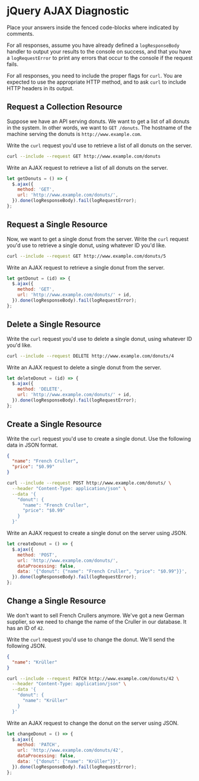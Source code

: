 # jQuery AJAX Diagnostic

Place your answers inside the fenced code-blocks where indicated by comments.

For all responses,  assume you have already defined a `logResponseBody` handler
to output your results to the console on success, and that you have a
`logRequestError` to print any errors that occur to the console if the request
fails.

For all responses, you need to include the proper flags for `curl`. You are
expected to use the appropriate HTTP method, and to ask `curl` to include HTTP
headers in its output.

## Request a Collection Resource

Suppose we have an API serving donuts. We want to get a list of all donuts in
the system. In other words, we want to `GET /donuts`. The hostname of the
machine serving the donuts is `http://www.example.com`.

Write the `curl` request you'd use to retrieve a list of all donuts on the
server.

```sh
curl --include --request GET http://www.example.com/donuts
```

Write an AJAX request to retrieve a list of all donuts on the server.

```js
let getDonuts = () => {
  $.ajax({
    method: 'GET',
    url: 'http://www.example.com/donuts/',
  }).done(logResponseBody).fail(logRequestError);
};
```

## Request a Single Resource

Now, we want to get a single donut from the server. Write the `curl` request
you'd use to retrieve a single donut, using whatever ID you'd like.

```sh
curl --include --request GET http://www.example.com/donuts/5
```

Write an AJAX request to retrieve a single donut from the server.

```js
let getDonut = (id) => {
  $.ajax({
    method: 'GET',
    url: 'http://www.example.com/donuts/' + id,
  }).done(logResponseBody).fail(logRequestError);
};
```

## Delete a Single Resource

Write the `curl` request you'd use to delete a single donut, using whatever ID
you'd like.

```sh
curl --include --request DELETE http://www.example.com/donuts/4
```

Write an AJAX request to delete a single donut from the server.

```js
let deleteDonut = (id) => {
  $.ajax({
    method: 'DELETE',
    url: 'http://www.example.com/donuts/' + id,
  }).done(logResponseBody).fail(logRequestError);
};
```

## Create a Single Resource

Write the `curl` request you'd use to create a single donut. Use the following
data in JSON format.

```json
{
  "name": "French Cruller",
  "price": "$0.99"
}
```

```sh
curl --include --request POST http://www.example.com/donuts/ \
  --header "Content-Type: application/json" \
  --data '{
    "donut": {
      "name": "French Cruller",
      "price": "$0.99"
    }
  }'
```

Write an AJAX request to create a single donut on the server using JSON.

```js
let createDonut = () => {
  $.ajax({
    method: 'POST',
    url: 'http://www.example.com/donuts/',
    dataProcessing: false,
    data: '{"donut": {"name": "French Cruller", "price": "$0.99"}}',
  }).done(logResponseBody).fail(logRequestError);
};
```

## Change a Single Resource

We don't want to sell French Crullers anymore. We've got a new German supplier,
so we need to change the name of the Cruller in our database. It has an ID of
`42`.

Write the `curl` request you'd use to change the donut. We'll send the following
JSON.

```json
{
  "name": "Krüller"
}
```

```sh
curl --include --request PATCH http://www.example.com/donuts/42 \
  --header "Content-Type: application/json" \
  --data '{
    "donut": {
      "name": "Krüller"
    }
  }'
```

Write an AJAX request to change the donut on the server using JSON.

```js
let changeDonut = () => {
  $.ajax({
    method: 'PATCH',
    url: 'http://www.example.com/donuts/42',
    dataProcessing: false,
    data: '{"donut": {"name": "Krüller"}}',
  }).done(logResponseBody).fail(logRequestError);
};
```
